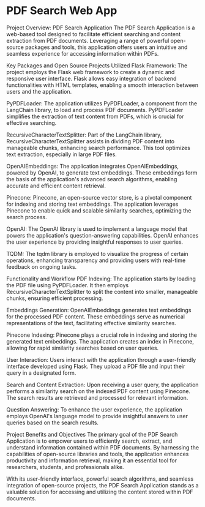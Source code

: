 # PDF Search Web App 
Project Overview: PDF Search Application 
The PDF Search Application is a web-based tool designed to facilitate efficient searching and content extraction from PDF documents. Leveraging a range of powerful open-source packages and tools, this application offers users an intuitive and seamless experience for accessing information within PDFs.

Key Packages and Open Source Projects Utilized
Flask Framework: The project employs the Flask web framework to create a dynamic and responsive user interface. Flask allows easy integration of backend functionalities with HTML templates, enabling a smooth interaction between users and the application.

PyPDFLoader: The application utilizes PyPDFLoader, a component from the LangChain library, to load and process PDF documents. PyPDFLoader simplifies the extraction of text content from PDFs, which is crucial for effective searching.

RecursiveCharacterTextSplitter: Part of the LangChain library, RecursiveCharacterTextSplitter assists in dividing PDF content into manageable chunks, enhancing search performance. This tool optimizes text extraction, especially in large PDF files.

OpenAIEmbeddings: The application integrates OpenAIEmbeddings, powered by OpenAI, to generate text embeddings. These embeddings form the basis of the application's advanced search algorithms, enabling accurate and efficient content retrieval.

Pinecone: Pinecone, an open-source vector store, is a pivotal component for indexing and storing text embeddings. The application leverages Pinecone to enable quick and scalable similarity searches, optimizing the search process.

OpenAI: The OpenAI library is used to implement a language model that powers the application's question-answering capabilities. OpenAI enhances the user experience by providing insightful responses to user queries.

TQDM: The tqdm library is employed to visualize the progress of certain operations, enhancing transparency and providing users with real-time feedback on ongoing tasks.


Functionality and Workflow
PDF Indexing: The application starts by loading the PDF file using PyPDFLoader. It then employs RecursiveCharacterTextSplitter to split the content into smaller, manageable chunks, ensuring efficient processing.

Embeddings Generation: OpenAIEmbeddings generates text embeddings for the processed PDF content. These embeddings serve as numerical representations of the text, facilitating effective similarity searches.

Pinecone Indexing: Pinecone plays a crucial role in indexing and storing the generated text embeddings. The application creates an index in Pinecone, allowing for rapid similarity searches based on user queries.

User Interaction: Users interact with the application through a user-friendly interface developed using Flask. They upload a PDF file and input their query in a designated form.

Search and Content Extraction: Upon receiving a user query, the application performs a similarity search on the indexed PDF content using Pinecone. The search results are retrieved and processed for relevant information.

Question Answering: To enhance the user experience, the application employs OpenAI's language model to provide insightful answers to user queries based on the search results.

Project Benefits and Objectives
The primary goal of the PDF Search Application is to empower users to efficiently search, extract, and understand information contained within PDF documents. By harnessing the capabilities of open-source libraries and tools, the application enhances productivity and information retrieval, making it an essential tool for researchers, students, and professionals alike.

With its user-friendly interface, powerful search algorithms, and seamless integration of open-source projects, the PDF Search Application stands as a valuable solution for accessing and utilizing the content stored within PDF documents.

